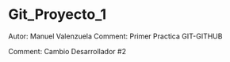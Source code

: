 # Git_Proyecto_1

Autor: Manuel Valenzuela
Comment: Primer Practica GIT-GITHUB

Comment: Cambio Desarrollador #2
